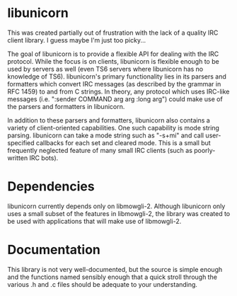 # libunicorn

This was created partially out of frustration with the lack of a quality
IRC client library. I guess maybe I'm just too picky...

The goal of libunicorn is to provide a flexible API for dealing with
the IRC protocol. While the focus is on clients, libunicorn is flexible
enough to be used by servers as well (even TS6 servers where libunicorn
has no knowledge of TS6). libunicorn's primary functionality lies in
its parsers and formatters which convert IRC messages (as described by
the grammar in RFC 1459) to and from C strings. In theory, any protocol
which uses IRC-like messages (i.e. ":sender COMMAND arg arg :long arg")
could make use of the parsers and formatters in libunicorn.

In addition to these parsers and formatters, libunicorn also contains
a variety of client-oriented capabilities. One such capability is mode
string parsing. libunicorn can take a mode string such as "-s+mi"
and call user-specified callbacks for each set and cleared mode. This
is a small but frequently neglected feature of many small IRC clients
(such as poorly-written IRC bots).

# Dependencies

libunicorn currently depends only on libmowgli-2. Although
libunicorn only uses a small subset of the features in libmowgli-2,
the library was created to be used with applications that will make use of
libmowgli-2.

# Documentation

This library is not very well-documented, but the source is simple enough
and the functions named sensibly enough that a quick stroll through the
various .h and .c files should be adequate to your understanding.
